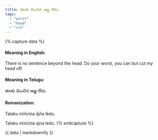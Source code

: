 ```yaml
---
title: తలకు మించిన ఆజ్ఞ లేదు.
tags:
  - "worst"
  - "head"
  - "cut"
---
```


{% capture data %}
#### Meaning in English:
There is no sentence beyond the head.
Do your worst, you can but cut my head off.

#### Meaning in Telugu:
తలకు మించిన ఆజ్ఞ లేదు.

#### Romanization:
Talaku min̄cina ājña lēdu.

Talaku mincina ajna ledu.
{% endcapture %}

{{ data | markdownify }}

